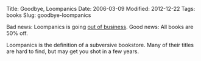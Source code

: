 Title: Goodbye, Loompanics
Date: 2006-03-09
Modified: 2012-12-22
Tags: books
Slug: goodbye-loompanics

Bad news: Loompanics is going <a href="http://en.wikipedia.org/wiki/Loompanics" >out of business</a>.
Good news: All books are 50% off.

Loompanics is the definition of a subversive bookstore. Many of their titles are hard to find, but may get you shot in a few years.
